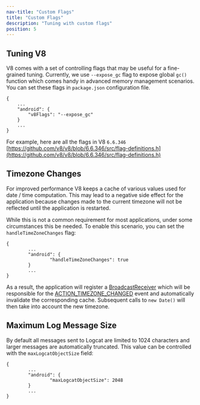 ```yaml
---
nav-title: "Custom Flags"
title: "Custom Flags"
description: "Tuning with custom flags"
position: 5
---
```


## Tuning V8

V8 comes with a set of controlling flags that may be useful for a fine-grained tuning. Currently, we use `--expose_gc` flag to expose global `gc()` function which comes handy in advanced memory management scenarios. You can set these flags in `package.json` configuration file.

```
{
	...
	"android": {
		"v8Flags": "--expose_gc"
	}
	...
}
```

For example, here are all the flags in V8 `6.6.346` [https://github.com/v8/v8/blob/6.6.346/src/flag-definitions.h](https://github.com/v8/v8/blob/6.6.346/src/flag-definitions.h)

## Timezone Changes

For improved performance V8 keeps a cache of various values used for date / time computation. This may lead to a negative side effect for the application because changes made to the current timezone will not be reflected until the application is restarted.

While this is not a common requirement for most applications, under some circumstances this be needed. To enable this scenario, you can set the `handleTimeZoneChanges` flag:

```
{
        ...
        "android": {
                "handleTimeZoneChanges": true
        }
        ...
}
```

As a result, the application will register a [BroadcastReceiver](https://developer.android.com/guide/components/broadcasts) which will be responsible for the [ACTION_TIMEZONE_CHANGED](https://developer.android.com/reference/android/content/Intent.html#ACTION_TIMEZONE_CHANGED) event and automatically invalidate the corresponding cache. Subsequent calls to `new Date()` will then take into account the new timezone.

## Maximum Log Message Size

By default all messages sent to Logcat are limited to 1024 characters and larger messages are automatically truncated. This value can be controlled with the `maxLogcatObjectSize` field:

```
{
        ...
        "android": {
                "maxLogcatObjectSize": 2048
        }
        ...
}
```
